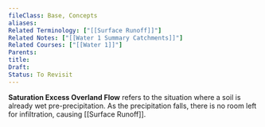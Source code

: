```yaml
---
fileClass: Base, Concepts
aliases: 
Related Terminology: ["[[Surface Runoff]]"]
Related Notes: ["[[Water 1 Summary Catchments]]"]
Related Courses: ["[[Water 1]]"]
Parents: 
title: 
Draft: 
Status: To Revisit
---
```

**Saturation Excess Overland Flow** refers to the situation where a soil is already wet pre-precipitation. As the precipitation falls, there is no room left for infiltration, causing [[Surface Runoff]]. 